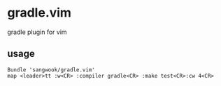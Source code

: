 # gradle.vim

gradle plugin for vim

## usage

```
Bundle 'sangwook/gradle.vim'
map <leader>tt :w<CR> :compiler gradle<CR> :make test<CR>:cw 4<CR>
```
